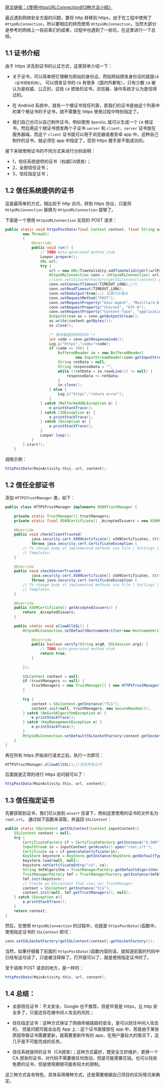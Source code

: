 [原文链接：《使用HttpsURLConnection的3种方法小结》](https://blog.csdn.net/suyimin2010/article/details/81025083)

最近遇到网络安全方面的问题，要将 http 转移到 https，由于在工程中使用了 `HttpURLConnection`，所以要相应的转而使用 `HttpsURLConnection`，当然大部分是参考的网络上一些前辈们的成果，过程中也遇到了一些坑，在这里进行一下总结。

## 1.1 证书介绍

由于 https 涉及到证书的认证方式，这里简单介绍一下： 

* 关于证书，可以简单把它理解为网站的身份证。而给网站颁发身份证的就是`CA（证书颁发机构）`。 
可以颁发证书的 `CA` 有很多（国内外都有），只有少数 `CA` 被认为是权威、公正的，这些 `CA` 颁发的证书，浏览器、操作系统才认为是信得过的。 

* 在 Android 系统中，就有一个根证书信任列表，若我们的证书是由这个列表中的某个根证书的子证书，就不需要在 https 使用过程中特别指定了。 

* 我们自己也可以自己制作证书，例如使用 `OpenSSL` 就可以生成一个 `CA` 根证书，然后用这个根证书颁发两个子证书 `server` 和 `client`，`server` 证书放在服务器端，而这个 `client` 证书就可以用于浏览器或者安卓 app 中。这种自己制作的证书，就必须在 app 中指定了，否则 https 握手是不能成功的。 


接下来按使用证书的不同方式来进行分别说明：

* 1，信任系统提供的证书（权威CA颁发）； 
* 2，全部信任证书； 
* 3，信任指定证书；

## 1.2 信任系统提供的证书

这是最简单的方式，相比较于 http 访问，转到 https 协议，只是将 `HttpURLConnection` 替换为 `HttpsURLConnection` 就够了。 

下面是一个使用 `HttpsURLConnection` 实现的 POST 请求：

```java
public static void httpsPostData(final Context context, final String urlPath, final String content){
        new Thread()
        {
            @Override
            public void run() {
                // TODO Auto-generated method stub
                Looper.prepare();
                URL url;
                try {
                    url = new URL(TimeValidity.addTimeValidityUrl(urlPath));
                    HttpsURLConnection conn = (HttpsURLConnection) url.openConnection();
                    //conn.setSSLSocketFactory(getSSLContext(context).getSocketFactory());
                    conn.setConnectTimeout(TIMEOUT_LONG);//5
                    conn.setReadTimeout(TIMEOUT_LONG);
                    conn.setDoOutput(true);// 设置允许输出
                    conn.setRequestMethod("POST");
                    conn.setRequestProperty("User-Agent", "Mozilla/4.0 (compatible; MSIE 8.0; Windows NT 5.2; Trident/4.0; .NET CLR 1.1.4322; .NET CLR 2.0.50727; .NET CLR 3.0.04506.30; .NET CLR 3.0.4506.2152; .NET CLR 3.5.30729)");
                    conn.setRequestProperty("Charset", "UTF-8");
                    conn.setRequestProperty("Content-Type", "application/x-www-form-urlencoded");
                    OutputStream os = conn.getOutputStream();
                    os.write(content.getBytes());
                    os.close();
 
                    /* 服务器返回的响应码 */
                    int code = conn.getResponseCode();
                    Log.i("https","code="+code);
                    if (code == 200) {
                        BufferedReader in = new BufferedReader(
                                new InputStreamReader(conn.getInputStream(), "UTF-8"));
                        String retData = null;
                        String responseData = "";
                        while ((retData = in.readLine()) != null) {
                            responseData += retData;
                        }
                        in.close();                     
                    } else {
                        Log.i("https","return error");
                    }
                } catch (MalformedURLException e) {
                    e.printStackTrace();                    
                } catch (IOException e) {
                    e.printStackTrace();
                } catch (Exception e) {
                    e.printStackTrace();                
                }
                Looper.loop();
            }
        }.start();
    }
``` 

调用示例：

```java
httpPostData(MainActivity.this, url, content);
```

## 1.2 信任全部证书

添加 `HTTPSTrustManager` 类，如下：

```java
public class HTTPSTrustManager implements X509TrustManager {
 
    private static TrustManager[] trustManagers;
    private static final X509Certificate[] _AcceptedIssuers = new X509Certificate[] {};
 
    @Override
    public void checkClientTrusted(
            java.security.cert.X509Certificate[] x509Certificates, String s)
            throws java.security.cert.CertificateException {
        // To change body of implemented methods use File | Settings | File
        // Templates.
    }
 
    @Override
    public void checkServerTrusted(
            java.security.cert.X509Certificate[] x509Certificates, String s)
            throws java.security.cert.CertificateException {
        // To change body of implemented methods use File | Settings | File
        // Templates.
    }
 
    @Override
    public X509Certificate[] getAcceptedIssuers() {
        return _AcceptedIssuers;
    }
 
    public static void allowAllSSL() {
        HttpsURLConnection.setDefaultHostnameVerifier(new HostnameVerifier() {
 
            @Override
            public boolean verify(String arg0, SSLSession arg1) {
                // TODO Auto-generated method stub
                return true;
            }
 
        });
 
        SSLContext context = null;
        if (trustManagers == null) {
            trustManagers = new TrustManager[] { new HTTPSTrustManager() };
        }
 
        try {
            context = SSLContext.getInstance("TLS");
            context.init(null, trustManagers, new SecureRandom());
        } catch (NoSuchAlgorithmException e) {
            e.printStackTrace();
        } catch (KeyManagementException e) {
            e.printStackTrace();
        }
        HttpsURLConnection.setDefaultSSLSocketFactory(context.getSocketFactory());
    }
}
```

再在所有 https 开始进行请求之前，执行一次即可：

```java
HTTPSTrustManager.allowAllSSL();//信任所有证书
```

后面就是正常的进行 https 访问就可以了：

```java
httpPostData(MainActivity.this, url, content);
```

## 1.3 信任指定证书

先要获取到证书，我们可以放到 `assert` 目录下，例如这里使用的证书的文件名为 `root.crt`。 
通过如下函数来读取，并返回 `SSLContext`：


```java
public static SSLContext getSSLContext(Context inputContext){
    SSLContext context = null;
    try {
        CertificateFactory cf = CertificateFactory.getInstance("X.509");
        InputStream in = inputContext.getAssets().open("root.crt");
        Certificate ca = cf.generateCertificate(in);
        KeyStore keystore = KeyStore.getInstance(KeyStore.getDefaultType());
        keystore.load(null, null);
        keystore.setCertificateEntry("ca", ca);
        String tmfAlgorithm = TrustManagerFactory.getDefaultAlgorithm();
        TrustManagerFactory tmf = TrustManagerFactory.getInstance(tmfAlgorithm);
        tmf.init(keystore);
        // Create an SSLContext that uses our TrustManager
        context = SSLContext.getInstance("TLS");
        context.init(null, tmf.getTrustManagers(), null);
    } catch (Exception e){
        e.printStackTrace();
    }
    return context;
}
```

然后，在使用 `HttpsURLConnection` 的过程中，也就是 `httpsPostData()`函数中，使用指定证书的 `SSLContext` 即可：

```java
conn.setSSLSocketFactory(getSSLContext(context).getSocketFactory());
```

当然，如果仔细看了前面的 `httpsPostData()`函数内容的话，就知道前面的代码中已经有这句话了，只是被注释掉了。打开就可以了，就是使用指定证书的了。

至于调用 POST 请求的地方，是一样的：

```java
httpPostData(MainActivity.this, url, content);
```


## 1.4 总结：

* 全部信任证书：不太安全，Google 也不推荐。但是毕竟是 https，比 http 安全多了，只是还存在被中间人攻击的风险；

* 信任指定证书：这种方式保证了网络传输链路的安全，是可以防住中间人攻击的。 但是问题可能会出在 App 上：这个证书直接放在 app 中，若是由于某些原因导致证书需要更新，就需要更新所有的 app，在用户量较大的情况下，这几乎是不可能完成的任务。

* 信任系统提供的证书（CA颁发）；这种方式最好，既安全又好维护，更换一个 CA 颁发的证书，对代码不需要做任何改动，但是可能需要花钱。也可以找些免费的证书，但是使用期限可能有较大的限制。

这三种方式各有特色，具体采用哪种方式，还是需要根据自己项目的实际情况来确定。